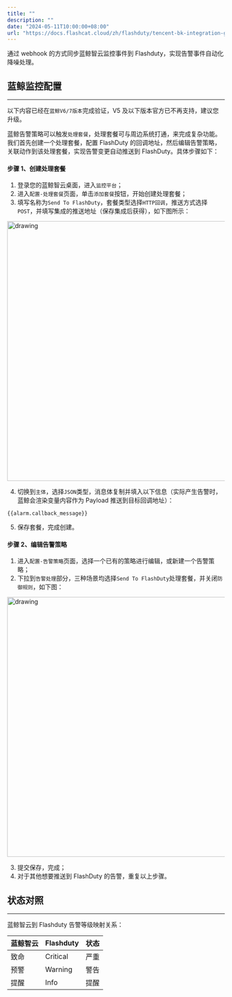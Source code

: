 ```yaml
---
title: ""
description: ""
date: "2024-05-11T10:00:00+08:00"
url: "https://docs.flashcat.cloud/zh/flashduty/tencent-bk-integration-guide"
---
```



通过 webhook 的方式同步蓝鲸智云监控事件到 Flashduty，实现告警事件自动化降噪处理。

## 蓝鲸监控配置
---
以下内容已经在`蓝鲸V6/7版本`完成验证，V5 及以下版本官方已不再支持，建议您升级。

蓝鲸告警策略可以触发`处理套餐`，处理套餐可与周边系统打通，来完成复杂功能。我们首先创建一个处理套餐，配置 FlashDuty 的回调地址，然后编辑告警策略，关联动作到该处理套餐，实现告警变更自动推送到 FlashDuty。具体步骤如下：

#### 步骤 1、创建处理套餐

<div class="md-block">

1. 登录您的蓝鲸智云桌面，进入`监控平台`；
2. 进入`配置-处理套餐`页面，单击`添加套餐`按钮，开始创建处理套餐；
3. 填写名称为`Send To FlashDuty`，套餐类型选择`HTTP回调`，推送方式选择`POST`，并填写集成的推送地址（保存集成后获得），如下图所示：

<img alt="drawing" width="600" src="https://download.flashcat.cloud/flashduty/integration/tencent-bk/create_package.jpg" />

4. 切换到`主体`，选择`JSON`类型，消息体复制并填入以下信息（实际产生告警时，蓝鲸会渲染变量内容作为 Payload 推送到目标回调地址）：

```
{{alarm.callback_message}}
```

5. 保存套餐，完成创建。
</div>

#### 步骤 2、编辑告警策略

<div class="md-block">

1. 进入`配置-告警策略`页面，选择一个已有的策略进行编辑，或新建一个告警策略；
2. 下拉到`告警处理`部分，三种场景均选择`Send To FlashDuty`处理套餐，并关闭`防御规则`，如下图：

<img alt="drawing" width="600" src="https://download.flashcat.cloud/flashduty/integration/tencent-bk/update_alert_rule.jpg" />

3. 提交保存，完成；
4. 对于其他想要推送到 FlashDuty 的告警，重复以上步骤。

</div>

## 状态对照
---
<div class="md-block">

蓝鲸智云到 Flashduty 告警等级映射关系：

| 蓝鲸智云 |  Flashduty  | 状态 |
| -------- | -------- | ---- |
| 致命     | Critical | 严重 |
| 预警     | Warning  | 警告 |
| 提醒     | Info     | 提醒 |

</div>
